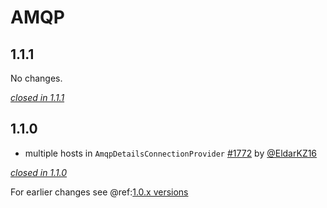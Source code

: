 # AMQP

## 1.1.1

No changes.

[*closed in 1.1.1*](https://github.com/akka/alpakka/issues?q=is%3Aclosed+milestone%3A1.1.1+label%3Ap%3Aamqp)


## 1.1.0

- multiple hosts in `AmqpDetailsConnectionProvider` [#1772](https://github.com/akka/alpakka/issues/1772) by [@EldarKZ16](https://github.com/EldarKZ16)

[*closed in 1.1.0*](https://github.com/akka/alpakka/issues?q=is%3Aclosed+milestone%3A1.1.0+label%3Ap%3Aamqp)

For earlier changes see @ref:[1.0.x versions](../1.0.x/amqp.md)
